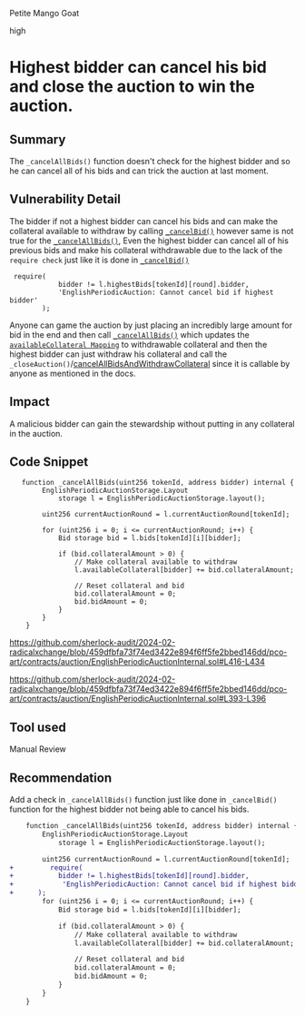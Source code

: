 Petite Mango Goat

high

# Highest bidder can cancel his bid and close the auction to win the auction.

## Summary
The `_cancelAllBids()` function doesn't check for the highest bidder and so he can cancel all of his bids and can trick the auction at last moment.
## Vulnerability Detail
The bidder if not a highest bidder can cancel his bids and can make the collateral available to withdraw by calling [`_cancelBid()`](https://github.com/sherlock-audit/2024-02-radicalxchange/blob/459dfbfa73f74ed3422e894f6ff5fe2bbed146dd/pco-art/contracts/auction/EnglishPeriodicAuctionInternal.sol#L378C14-L411) however same is not true for the [ `_cancelAllBids()`](https://github.com/sherlock-audit/2024-02-radicalxchange/blob/459dfbfa73f74ed3422e894f6ff5fe2bbed146dd/pco-art/contracts/auction/EnglishPeriodicAuctionInternal.sol#L416-L434), Even the highest bidder can cancel all of his previous bids and make his collateral withdrawable due to the lack of the `require check` just like it is done in [`_cancelBid()`](https://github.com/sherlock-audit/2024-02-radicalxchange/blob/459dfbfa73f74ed3422e894f6ff5fe2bbed146dd/pco-art/contracts/auction/EnglishPeriodicAuctionInternal.sol#L393-L396)

```solidity
 require(
            bidder != l.highestBids[tokenId][round].bidder,
            'EnglishPeriodicAuction: Cannot cancel bid if highest bidder'
        );
```

Anyone can game the auction by just placing an incredibly large amount for bid in the end and then call     [ `_cancelAllBids()`](https://github.com/sherlock-audit/2024-02-radicalxchange/blob/459dfbfa73f74ed3422e894f6ff5fe2bbed146dd/pco-art/contracts/auction/EnglishPeriodicAuctionInternal.sol#L416-L434)   which updates the [`availableCollateral Mapping`](https://github.com/sherlock-audit/2024-02-radicalxchange/blob/459dfbfa73f74ed3422e894f6ff5fe2bbed146dd/pco-art/contracts/auction/EnglishPeriodicAuctionInternal.sol#L427)  to withdrawable collateral and then the highest bidder can just withdraw his collateral and call the `_closeAuction()`/[cancelAllBidsAndWithdrawCollateral](https://github.com/sherlock-audit/2024-02-radicalxchange/blob/459dfbfa73f74ed3422e894f6ff5fe2bbed146dd/pco-art/contracts/auction/facets/EnglishPeriodicAuctionFacet.sol#L187-L190) since it is callable by anyone as mentioned in the docs.
## Impact
A malicious bidder can gain the stewardship without putting in any collateral in the auction.
## Code Snippet
```solidity
   function _cancelAllBids(uint256 tokenId, address bidder) internal {
        EnglishPeriodicAuctionStorage.Layout
            storage l = EnglishPeriodicAuctionStorage.layout();

        uint256 currentAuctionRound = l.currentAuctionRound[tokenId];

        for (uint256 i = 0; i <= currentAuctionRound; i++) {
            Bid storage bid = l.bids[tokenId][i][bidder];

            if (bid.collateralAmount > 0) {
                // Make collateral available to withdraw
                l.availableCollateral[bidder] += bid.collateralAmount;

                // Reset collateral and bid
                bid.collateralAmount = 0;
                bid.bidAmount = 0;
            }
        }
    }
```

https://github.com/sherlock-audit/2024-02-radicalxchange/blob/459dfbfa73f74ed3422e894f6ff5fe2bbed146dd/pco-art/contracts/auction/EnglishPeriodicAuctionInternal.sol#L416-L434

https://github.com/sherlock-audit/2024-02-radicalxchange/blob/459dfbfa73f74ed3422e894f6ff5fe2bbed146dd/pco-art/contracts/auction/EnglishPeriodicAuctionInternal.sol#L393-L396
## Tool used

Manual Review

## Recommendation
Add a check in `_cancelAllBids()` function  just like done in `_cancelBid()` function for the highest bidder not being able to cancel his bids.

```diff solidity
    function _cancelAllBids(uint256 tokenId, address bidder) internal {
        EnglishPeriodicAuctionStorage.Layout
            storage l = EnglishPeriodicAuctionStorage.layout();

        uint256 currentAuctionRound = l.currentAuctionRound[tokenId];
+         require(
+           bidder != l.highestBids[tokenId][round].bidder,
+            'EnglishPeriodicAuction: Cannot cancel bid if highest bidder'
+      );
        for (uint256 i = 0; i <= currentAuctionRound; i++) {
            Bid storage bid = l.bids[tokenId][i][bidder];

            if (bid.collateralAmount > 0) {
                // Make collateral available to withdraw
                l.availableCollateral[bidder] += bid.collateralAmount;

                // Reset collateral and bid
                bid.collateralAmount = 0;
                bid.bidAmount = 0;
            }
        }
    }